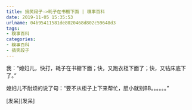 ```yaml
---
title: 搞笑段子->耗子在书橱下面 | 糗事百科
date: 2019-11-05 15:35:53
urlname: 04b95411581de8020468d802c59648d3
tags: 
- 糗事百科
categories:
- 糗事百科
- 搞笑段子
---
```

我：“媳妇儿，快打，耗子在书橱下面；快，又跑衣柜下面了；快，又钻床底下了。”

媳妇儿不耐烦的说了句：“要不从柜子上下来帮忙，胆小就别BB。。。。。。”

[发呆][发呆]


